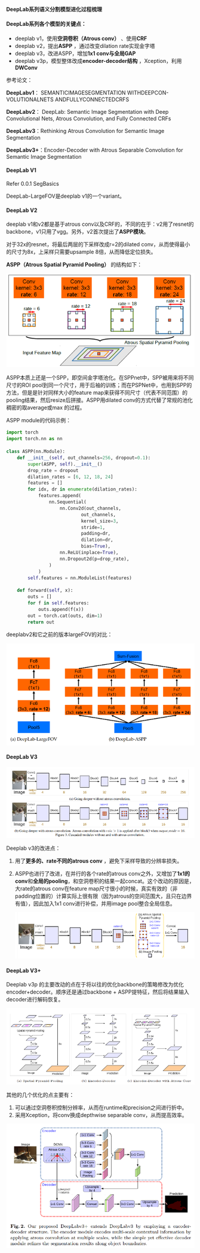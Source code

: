 #### DeepLab系列语义分割模型进化过程梳理



#### DeepLab系列各个模型的关键点：

- deeplab v1，使用**空洞卷积（Atrous conv）** 、使用**CRF**
- deeplab v2，提出**ASPP** ，通过改变dilation rate实现金字塔
- deeplab v3，改进ASPP，增加**1x1 conv与全局GAP**
- deeplab v3p，模型整体改成**encoder-decoder结构** ，Xception，利用**DWConv**



参考论文：

**DeepLabv1**： SEMANTICIMAGESEGMENTATION WITHDEEPCON-VOLUTIONALNETS ANDFULLYCONNECTEDCRFS

**DeepLabv2**： DeepLab: Semantic Image Segmentation with Deep Convolutional Nets, Atrous Convolution,   and Fully Connected CRFs

**DeepLabv3**：Rethinking Atrous Convolution for Semantic Image Segmentation

**DeepLabv3+**：Encoder-Decoder with Atrous Separable Convolution for Semantic Image Segmentation



#### DeepLab V1

Refer 0.0.1 SegBasics

DeepLab-LargeFOV是deeplab v1的一个variant。



#### DeepLab V2

deeplab v1和v2都是基于atrous conv以及CRF的，不同的在于：v2用了resnet的backbone，v1只用了vgg。另外，v2首次提出了**ASPP模块**。

对于32x的resnet，将最后两层的下采样改成r=2的dilated conv，从而使得最小的尺寸为8x，上采样只需要upsample 8倍，从而降低定位损失。

**ASPP（Atrous Spatial Pyramid Pooling）** 的结构如下：

![img](assets/1*_8p_KTPr5N0HSeIKV35G_g.png)



ASPP本质上还是一个SPP，即空间金字塔池化。在SPPnet中，SPP被用来将不同尺寸的ROI pool到同一个尺寸，用于后袖的训练；而在PSPNet中，也用到SPP的方法，但是是针对同样大小的feature map来获得不同尺寸（代表不同范围）的pooling结果，然后resize后拼接。ASPP用dilated conv的方式代替了常规的池化稠密的取average或max 的过程。

ASPP module的代码示例：

~~~python
import torch
import torch.nn as nn

class ASPP(nn.Module):
    def __init__(self, out_channels=256, dropout=0.1):
        super(ASPP, self).__init__()
        drop_rate = dropout
        dilation_rates = [6, 12, 18, 24]
        features = []
        for idx, dr in enumerate(dilation_rates):
            features.append(
                nn.Sequential(
                    nn.Conv2d(out_channels,
                            out_channels,
                            kernel_size=3,
                            stride=1,
                            padding=dr,
                            dilation=dr,
                            bias=True),
                    nn.ReLU(inplace=True),
                    nn.Dropout2d(p=drop_rate),
                )
            )
        self.features = nn.ModuleList(features)

    def forward(self, x):
        outs = []
        for f in self.features:
            outs.append(f(x))
        out = torch.cat(outs, dim=1)
        return out
~~~



deeplabv2和它之前的版本largeFOV的对比：

![image-20210617141922131](assets/image-20210617141922131.png)

#### DeepLab V3

![image-20210617190857066](assets/image-20210617190857066.png)

Deeplab v3的改进点：

1. 用了**更多的、rate不同的atrous conv** ，避免下采样导致的分辨率损失。

2. ASPP也进行了改进，在并行的各个rate的atrous conv之外，又增加了**1x1的conv**和**全局的pooling**，和空洞卷积的结果一起concat。这个改动的原因是，大rate的atrous conv在feature map尺寸很小的时候，真实有效的（非padding位置的）计算实际上很有限（因为atrous的空间范围大，且只在边界有值），因此加入1x1 conv进行补偿，并用image pool整合全局信息。

   

   ![image-20210617191300704](assets/image-20210617191300704.png)

   

#### DeepLab V3+

Deeplab v3p 的主要改动的点在于将以往的优化backbone的策略修改为优化encoder+decoder。顺序还是通过backbone + ASPP提特征，然后将结果输入decoder进行解码恢复。

![image-20210617193309053](assets/image-20210617193309053.png)



其他的几个优化的点主要有：

1. 可以通过空洞卷积控制分辨率，从而在runtime和precision之间进行折中。
2. 采用Xception，将conv换成depthwise separable conv，从而提高效率。

![image-20210617193707999](assets/image-20210617193707999.png)




